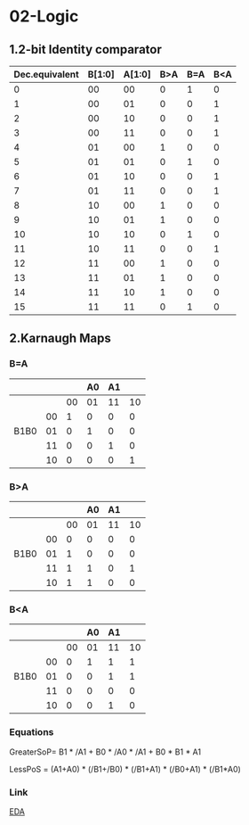 # 02-Logic

## 1.2-bit Identity comparator

Dec.equivalent|B[1:0]|A[1:0]| B>A | B=A | B<A
-|-|-|-|-|-
0|00|00|0|1|0
1   |00|01|0     |0       |1
2   |00|10|0     |0       |1
3   |00|11|0     |0       |1
4   |01|00|1     |0       |0
5   |01|01|0     |1       |0
6   |01|10|0     |0       |1
7   |01|11|0     |0       |1
8   |10|00|1     |0       |0
9   |10|01|1     |0       |0
10  |10|10|0     |1       |0
11  |10|11|0     |0       |1
12  |11|00|1     |0       |0
13  |11|01|1     |0       |0
14  |11|10|1     |0       |0
15  |11|11|0     |1       |0

## 2.Karnaugh Maps

### B=A

&nbsp;|&nbsp;|&nbsp;|A0|A1|&nbsp;
-|- |- |- |- |- 
&nbsp;|&nbsp;|00|01|11|10
&nbsp;|    00|1 |0 |0 |0
B1B0  |    01|0 |1 |0 |0
&nbsp;|    11|0 |0 |1 |0
&nbsp;|    10|0 |0 |0 |1

### B>A

&nbsp;|&nbsp;|&nbsp;|A0|A1|&nbsp;
-|- |- |- |- |- 
&nbsp;|&nbsp;|00|01|11|10
&nbsp;|    00|0 |0 |0 |0
B1B0  |    01|1 |0 |0 |0
&nbsp;|    11|1 |1 |0 |1
&nbsp;|    10|1 |1 |0 |0

### B<A

&nbsp;|&nbsp;|&nbsp;|A0|A1|&nbsp;
-|- |- |- |- |- 
&nbsp;|&nbsp;|00|01|11|10
&nbsp;|    00|0 |1 |1 |1
B1B0  |    01|0 |0 |1 |1
&nbsp;|    11|0 |0 |0 |0
&nbsp;|    10|0 |0 |1 |0

### Equations

GreaterSoP= B1 * /A1 + B0 * /A0 * /A1 + B0 * B1 * A1

LessPoS = (A1+A0) * (/B1+/B0) * (/B1+A1) * (/B0+A1) * (/B1*A0) 

 ### Link
[EDA](https://www.edaplayground.com/x/aE3C "EDA")
